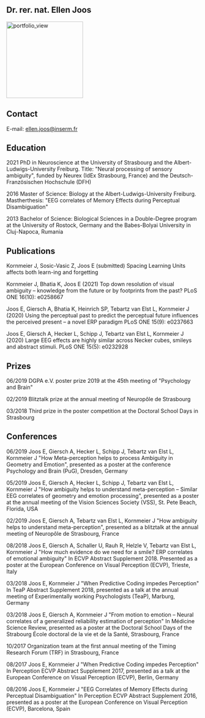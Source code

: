 ## Dr. rer. nat. Ellen Joos
<img width="200" alt="portfolio_view" src="https://user-images.githubusercontent.com/97749444/149893498-e56fc70f-ce25-4cdb-844c-45d4085e3bf9.jpg">

## Contact
E-mail: ellen.joos@inserm.fr

## Education

2021 PhD in Neuroscience at the University of Strasbourg and the Albert-Ludwigs-University Freiburg. Title: "Neural processing of sensory ambiguity", funded by Neurex (IdEx Strasbourg, France) and the Deutsch-Französischen Hochschule (DFH)

2016 Master of Science: Biology at the Albert-Ludwigs-University Freiburg. Mastherthesis: "EEG correlates of Memory Effects during Perceptual Disambiguation"

2013 Bachelor of Science: Biological Sciences in a Double-Degree program at the University of Rostock, Germany and the Babes-Bolyai University in Cluj-Napoca, Rumania

## Publications

Kornmeier J, Sosic-Vasic Z, Joos E (submitted) Spacing Learning Units affects both learn-ing and forgetting

Kornmeier J, Bhatia K, Joos E (2021) Top down resolution of visual ambiguity – knowledge from the future or by footprints from the past? PLoS ONE 16(10): e0258667

Joos E, Giersch A, Bhatia K, Heinrich SP, Tebartz van Elst L, Kornmeier J (2020) Using the perceptual past to predict the perceptual future influences the perceived present – a novel ERP paradigm PLoS ONE 15(9): e0237663

Joos E, Giersch A, Hecker L, Schipp J, Tebartz van Elst L, Kornmeier J (2020) Large EEG effects are highly similar across Necker cubes, smileys and abstract stimuli. PLoS ONE 15(5): e0232928


## Prizes

06/2019 DGPA e.V. poster prize 2019 at the 45th meeting of "Psychology and Brain"

02/2019 Blitztalk prize at the annual meeting of Neuropôle de Strasbourg

03/2018 Third prize in the poster competition at the Doctoral School Days in Strasbourg


## Conferences

06/2019 Joos E, Giersch A, Hecker L, Schipp J, Tebartz van Elst L, Kornmeier J "How Meta-perception helps to process Ambiguity in Geometry and Emotion", presented as a poster at the conference Psychology and Brain (PuG), Dresden, Germany

05/2019 Joos E, Giersch A, Hecker L, Schipp J, Tebartz van Elst L, Kornmeier J "How ambiguity helps to understand meta-perception – Similar EEG correlates of geometry and emotion processing", presented as a poster at the annual meeting of the Vision Sciences Society (VSS), St. Pete Beach, Florida, USA

02/2019 Joos E, Giersch A, Tebartz van Elst L, Kornmeier J "How ambiguity helps to understand meta-perception", presented as a blitztalk at the annual meeting of Neuropôle de Strasbourg, France

08/2018 Joos E, Giersch A, Schaller U, Rauh R, Helzle V, Tebartz van Elst L, Kornmeier J "How much evidence do we need for a smile? ERP correlates of emotional ambiguity" In ECVP Abstract Supplement 2018. Presented as a poster at the European Conference on Visual Perception (ECVP), Trieste, Italy

03/2018 Joos E, Kornmeier J "When Predictive Coding impedes Perception" In TeaP Abstract Supplement 2018, presented as a talk at the annual meeting of Experimentally working Psychologists (TeaP), Marburg, Germany

03/2018 Joos E, Giersch A, Kornmeier J "From motion to emotion – Neural correlates of a generalized reliability estimation of perception" In Médicine Science Review, presented as a poster at the Doctoral School Days of the Strabourg École doctoral de la vie et de la Santé, Strasbourg, France

10/2017 Organization team at the first annual meeting of the Timing Research Forum (TRF) in Strasbourg, France

08/2017 Joos E, Kornmeier J "When Predictive Coding impedes Perception" In Perception ECVP Abstract Supplement 2017, presented as a talk at the European Conference on Visual Perception (ECVP), Berlin, Germany

08/2016 Joos E, Kornmeier J "EEG Correlates of Memory Effects during Perceptual Disambiguation" In Perception ECVP Abstract Supplement 2016, presented as a poster at the European Conference on Visual Perception (ECVP), Barcelona, Spain 

[//]: # "You can use the [editor on GitHub](https://github.com/ellenjoos/ellenjoos.github.io/edit/main/index.md) to maintain and preview the content for your website in Markdown files."

[//]: # "Whenever you commit to this repository, GitHub Pages will run [Jekyll](https://jekyllrb.com/) to rebuild the pages in your site, from the content in your Markdown files."

[//]: # "### Markdown"

[//]: # "Markdown is a lightweight and easy-to-use syntax for styling your writing. It includes conventions for"

[//]: # "```markdown"
[//]: # "Syntax highlighted code block"

[//]: # "# Header 1"
[//]: # "## Header 2"
[//]: # "### Header 3"

[//]: # "- Bulleted"
[//]: # "- List"

[//]: # "1. Numbered"
[//]: # "2. List"

[//]: # "**Bold** and _Italic_ and `Code` text"

[//]: # "[Link](url) and ![Image](src)"
[//]: # "```"

[//]: # "For more details see [Basic writing and formatting syntax](https://docs.github.com/en/github/writing-on-github/getting-started-with-writing-and-formatting-on-github/basic-writing-and-formatting-syntax)."

[//]: # "### Jekyll Themes"

[//]: # "Your Pages site will use the layout and styles from the Jekyll theme you have selected in your [repository settings](https://github.com/ellenjoos/ellenjoos.github.io/settings/pages). The name of this theme is saved in the Jekyll `_config.yml` configuration file."

[//]: # "### Support or Contact"

[//]: # "Having trouble with Pages? Check out our [documentation](https://docs.github.com/categories/github-pages-basics/) or [contact support](https://support.github.com/contact) and we’ll help you sort it out."
